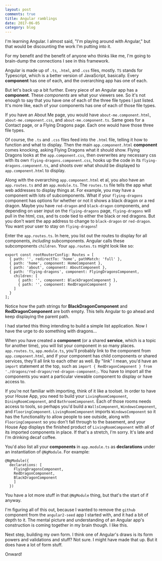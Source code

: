 ```yaml
---
layout: post
comments: true
title: Angular ramblings
date: 2017-06-05
category: blog
---
```

I'm learning Angular. I almost said, "I'm playing around with Angular," but that would be discounting the work I'm putting into it.

For my benefit and the benefit of anyone who thinks like me, I'm going to brain-dump the connections I see in this framework.

Angular is made up of `.ts`, `.html`, and `.css` files, mostly. `TS` stands for Typescript, which is a better version of JavaScript, basically. Every **component** has one of each, and the overarching app has one of each.

But let's back up a bit further. Every piece of an Angular app has a **component**. These *components* are what your viewers see. So it's not enough to say that you have one of each of the three file types I just listed. It's more like, each of your components has one of each of those file types.

If you have an About Me page, you would have `about-me.component.html`, `about-me.component.css`, and `about-me.component.ts`. Same goes for a Contact page, or a Flying Dragons page. Each one would have those three file types.

Of course, the `.ts` and `.css` files feed into the `.html` file, telling it how to function and what to display. Then the main `app.component.html` **component** comes knocking, asking Flying Dragons what it should show. Flying Dragons looks at the `app.component.css`, then overwrites any necessary css with its own `flying-dragons.component.css`, hooks up the code in its `flying-dragons.component.ts`, and shoots over what should be displayed to `app.component.html` to display.

Along with the overarching `app.component.html` et al, you also have an `app.routes.ts` and an `app.module.ts`. The `routes.ts` file tells the app what web addresses to display things at. For example, you may have a component with lots of subcomponents. What if your `flying-dragons` component has options for whether or not it shows a black dragon or a red dragon. Maybe you have `red-dragon` and `black-dragon` components, and depending on user input on the `flying-dragons` page, `flying-dragons` will pull in the html, css, and ts code tied to either the black or red dragons. But you don't want the app address to change to `black-dragon` or `red-dragon`. You want your user to stay on `flying-dragons`!

Enter the `app.routes.ts`. In here, you list out the routes to display for all components, _including_ subcomponents. Angular calls these subcomponents `children`. Your `app.routes.ts` might look like so:

```
export const rootRouterConfig: Routes = [
  { path: '', redirectTo: 'home', pathMatch: 'full' },
  { path: 'home', component: HomeComponent },
  { path: 'about', component: AboutComponent },
  { path: 'flying-dragons', component: FlyingDragonsComponent,
    children: [
      { path: '', component: BlackDragonComponent },
      { path: '', component: RedDragonComponent }
    ]
  }
];
```
Notice how the path strings for **BlackDragonComponent** and **RedDragonComponent** are both empty. This tells Angular to go ahead and keep displaying the parent path.

I had started this thing intending to build a simple list application. Now I have the urge to do something with dragons...

When you have created a **component** (or a shared **service**, which is a topic for another time), you will list your component in so many places. `app.routes.ts`, `app.module.ts`, you'll probably link to the component from `app.component.html`, and if your component has child components or shared services, they'll all link to each other as well. By "link" I mean, you'd have an `import` statement at the top, such as `import { RedDragonComponent } from './dragons/red-dragon/red-dragon-component;`. You have to import all the components you want a particular viewable component to display or have access to.

If you're not familiar with importing, think of it like a toolset. In order to have your House App, you need to build your `LivingRoomComponent`, `DiningRoomComponent`, and `BathroomComponent`. Each of those rooms needs access to tools, so perhaps you'd build a `WallsComponent`, `WindowsComponent`, and `FlooringComponent`. `LivingRoomComponent` imports `WindowsComponent` so it has the functionality to allow people to see outside, along with `FlooringComponent` so you don't fall through to the basement, and your House App displays the finished product of `LivingRoomComponent` with all of its imported components in place. If that's a stretch, I'm sorry. It's late and I'm drinking decaf coffee.

You'd also list all your **components** in `app.module.ts` as **declarations** under an instantiation of `@NgModule`. For example:
```
@NgModule({
  declarations: [
    FlyingDragonsComponent,
    RedDragonComponent,
    BlackDragonComponent
    ]
  })
```

You have a lot more stuff in that `@NgModule` thing, but that's the start of if anyway.

I'm figuring all of this out, because I wanted to remove the `github` component from the `angular2-seed` app I started with, and it had a bit of depth to it. The mental picture and understanding of an Angular app's construction is coming together in my brain though. I like this.

Next step, building my own form. I think one of Angular's draws is its form powers and validations and stuff? Not sure. I might have made that up. But it does have a lot of form stuff.

Onward!
